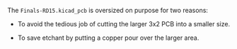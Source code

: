The `Finals-RD15.kicad_pcb` is oversized on purpose for two reasons:

- To avoid the tedious job of cutting the larger 3x2 PCB into a smaller size.

- To save etchant by putting a copper pour over the larger area.
